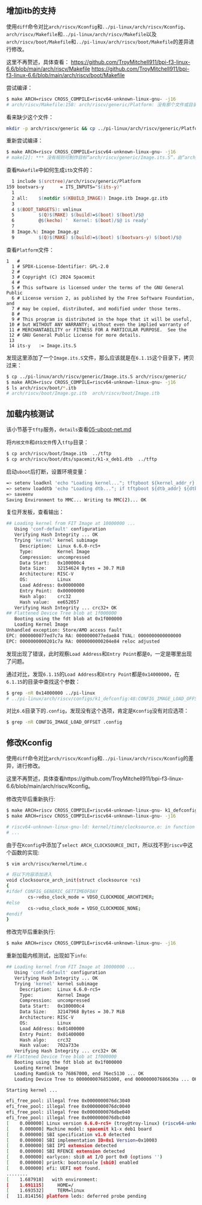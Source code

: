 ## 增加itb的支持

使用`diff`命令对比`arch/riscv/Kconfig`和`../pi-linux/arch/riscv/Kconfig`、`arch/riscv/Makefile`和`../pi-linux/arch/riscv/Makefile`以及`arch/riscv/boot/Makefile`和`../pi-linux/arch/riscv/boot/Makefile`的差异进行修改。

这里不再赘述，具体查看：
https://github.com/TroyMitchell911/bpi-f3-linux-6.6/blob/main/arch/riscv/Makefile
https://github.com/TroyMitchell911/bpi-f3-linux-6.6/blob/main/arch/riscv/boot/Makefile

尝试编译：

```bash
$ make ARCH=riscv CROSS_COMPILE=riscv64-unknown-linux-gnu- -j16
# arch/riscv/Makefile:158: arch/riscv/generic/Platform: 没有那个文件或目录
```

看来缺少这个文件：

```bash
mkdir -p arch/riscv/generic && cp ../pi-linux/arch/riscv/generic/Platform arch/riscv/generic/
```

重新尝试编译：

```bash
$ make ARCH=riscv CROSS_COMPILE=riscv64-unknown-linux-gnu- -j16
# make[2]: *** 没有规则可制作目标“arch/riscv/generic/Image.its.S”，由“arch/riscv/boot/Image.its.S” 需求。 停止
```

查看`Makefile`中如何生成`itb`文件的：

```makefile
  1 include $(srctree)/arch/riscv/generic/Platform
159 bootvars-y      = ITS_INPUTS="$(its-y)"
  1 
  2 all:    $(notdir $(KBUILD_IMAGE)) Image.itb Image.gz.itb
  3 
  4 $(BOOT_TARGETS): vmlinux
  5         $(Q)$(MAKE) $(build)=$(boot) $(boot)/$@
  6         @$(kecho) '  Kernel: $(boot)/$@ is ready'
  7 
  8 Image.%: Image Image.gz
  9         $(Q)$(MAKE) $(build)=$(boot) $(bootvars-y) $(boot)/$@
```

查看`Platform`文件：

``````
1   #
  1 # SPDX-License-Identifier: GPL-2.0
  2 #
  3 # Copyright (C) 2024 Spacemit
  4 #
  5 # This software is licensed under the terms of the GNU General Public
  6 # License version 2, as published by the Free Software Foundation, and
  7 # may be copied, distributed, and modified under those terms.
  8 #
  9 # This program is distributed in the hope that it will be useful,
 10 # but WITHOUT ANY WARRANTY; without even the implied warranty of
 11 # MERCHANTABILITY or FITNESS FOR A PARTICULAR PURPOSE.  See the
 12 # GNU General Public License for more details.
 13 
 14 its-y   := Image.its.S
``````

发现这里添加了一个`Image.its.S`文件，那么应该就是在`6.1.15`这个目录下，拷贝过来：

```bash
$ cp ../pi-linux/arch/riscv/generic/Image.its.S arch/riscv/generic/
$ make ARCH=riscv CROSS_COMPILE=riscv64-unknown-linux-gnu- -j16
$ ls arch/riscv/boot/*.itb
# arch/riscv/boot/Image.gz.itb  arch/riscv/boot/Image.itb
```

## 加载内核测试

该小节基于`tftp`服务，`details`查看[05-uboot-net.md](../00-started/05-uboot-net.md)

将`内核文件`和`dtb文件`传入`tftp`目录：

```bash
$ cp arch/riscv/boot/Image.itb  ../tftp
$ cp arch/riscv/boot/dts/spacemit/k1-x_deb1.dtb  ../tftp
```

启动`uboot`后打断，设置环境变量：

```bash
=> setenv loadknl 'echo "Loading kernel..."; tftpboot ${kernel_addr_r} Image.itb'
=> setenv loaddtb 'echo "Loading dtb..."; if tftpboot ${dtb_addr} ${dtb_name}; then else echo "load dtb from bootfs fail, use built-in dtb"; setenv dtb_addr ""; fi;'
=> saveenv
Saving Environment to MMC... Writing to MMC(2)... OK
```

复位开发板，查看输出：

```bash
## Loading kernel from FIT Image at 10000000 ...
   Using 'conf-default' configuration
   Verifying Hash Integrity ... OK
   Trying 'kernel' kernel subimage
     Description:  Linux 6.6.0-rc5+
     Type:         Kernel Image
     Compression:  uncompressed
     Data Start:   0x100000c4
     Data Size:    32154624 Bytes = 30.7 MiB
     Architecture: RISC-V
     OS:           Linux
     Load Address: 0x00000000
     Entry Point:  0x00000000
     Hash algo:    crc32
     Hash value:   ee652057
   Verifying Hash Integrity ... crc32+ OK
## Flattened Device Tree blob at 1f000000
   Booting using the fdt blob at 0x1f000000
   Loading Kernel Image
Unhandled exception: Store/AMO access fault
EPC: 0000000077ed7c7a RA: 0000000077edae84 TVAL: 0000000000000000
EPC: 0000000000201c7a RA: 0000000000204e84 reloc adjusted
```

发现出现了错误，此时观察`Load Address`和`Entry Point`都是`0`，一定是哪里出现了问题。

通过对比，发现`6.1.15`的`Load Address`和`Entry Point`都是`0x14000000`，在`6.1.15`的目录中查找这个参数：

```bash
$ grep -nR 0x14000000 ../pi-linux
# ../pi-linux/arch/riscv/configs/k1_defconfig:48:CONFIG_IMAGE_LOAD_OFFSET=0x1400000
```

对比`6.6`目录下的`.config`，发现没有这个选项，肯定是`Kconfig`没有对应选项：

```bash
$ grep -nR CONFIG_IMAGE_LOAD_OFFSET .config 
```

## 修改Kconfig

使用`diff`命令对比`arch/riscv/Kconfig`和`../pi-linux/arch/riscv/Kconfig`的差异，进行修改。

这里不再赘述，具体查看https://github.com/TroyMitchell911/bpi-f3-linux-6.6/blob/main/arch/riscv/Kconfig。

修改完毕后重新执行:

```bash
$ make ARCH=riscv CROSS_COMPILE=riscv64-unknown-linux-gnu- k1_defconfig
$ make ARCH=riscv CROSS_COMPILE=riscv64-unknown-linux-gnu- -j16

# riscv64-unknown-linux-gnu-ld: kernel/time/clocksource.o: in function `clocksource_max_adjustment':
# ...
```

由于在`Kconfig`中添加了`select ARCH_CLOCKSOURCE_INIT`，所以找不到`riscv`中这个函数的实现:

```bash
$ vim arch/riscv/kernel/time.c

# 将以下内容添加进入
void clocksource_arch_init(struct clocksource *cs)
{
#ifdef CONFIG_GENERIC_GETTIMEOFDAY
        cs->vdso_clock_mode = VDSO_CLOCKMODE_ARCHTIMER;
#else   
        cs->vdso_clock_mode = VDSO_CLOCKMODE_NONE;
#endif
}
```

修改完毕后重新执行:

```bash
$ make ARCH=riscv CROSS_COMPILE=riscv64-unknown-linux-gnu- -j16
```

重新加载内核测试，出现如下`info`:

```bash
## Loading kernel from FIT Image at 10000000 ...
   Using 'conf-default' configuration
   Verifying Hash Integrity ... OK
   Trying 'kernel' kernel subimage
     Description:  Linux 6.6.0-rc5+
     Type:         Kernel Image
     Compression:  uncompressed
     Data Start:   0x100000c4
     Data Size:    32147968 Bytes = 30.7 MiB
     Architecture: RISC-V
     OS:           Linux
     Load Address: 0x01400000
     Entry Point:  0x01400000
     Hash algo:    crc32
     Hash value:   702a733e
   Verifying Hash Integrity ... crc32+ OK
## Flattened Device Tree blob at 1f000000
   Booting using the fdt blob at 0x1f000000
   Loading Kernel Image
   Loading Ramdisk to 76867000, end 76ec5130 ... OK
   Loading Device Tree to 0000000076851000, end 000000007686630a ... OK

Starting kernel ...

efi_free_pool: illegal free 0x0000000076dc3040
efi_free_pool: illegal free 0x0000000076dc0040
efi_free_pool: illegal free 0x0000000076dbe040
efi_free_pool: illegal free 0x0000000076dbc040
[    0.000000] Linux version 6.6.0-rc5+ (troy@troy-linux) (riscv64-unknown-linux-gnu-gcc () 13.2.0, GNU ld (GNU Binutils) 2.42) #7 SMP PREEMPT Wed Jun 12 17:01:42 CST 2024
[    0.000000] Machine model: spacemit k1-x deb1 board
[    0.000000] SBI specification v1.0 detected
[    0.000000] SBI implementation ID=0x1 Version=0x10003
[    0.000000] SBI IPI extension detected
[    0.000000] SBI RFENCE extension detected
[    0.000000] earlycon: sbi0 at I/O port 0x0 (options '')
[    0.000000] printk: bootconsole [sbi0] enabled
[    0.000000] efi: UEFI not found.
........
[    1.687918]   with environment:
[    1.691115]     HOME=/
[    1.693532]     TERM=linux
[   11.814156] platform leds: deferred probe pending
```

